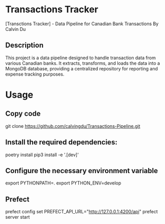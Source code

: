 # Transactions Tracker
[Transctions Tracker] - Data Pipeline for Canadian Bank Transactions
By Calvin Du

## Description
This project is a data pipeline designed to handle transaction data from various Canadian banks. It extracts, transforms, and loads the data into a MongoDB database, providing a centralized repository for reporting and expense tracking purposes.

# Usage
## Copy code
git clone https://github.com/calvingdu/Transactions-Pipeline.git

## Install the required dependencies:
poetry install
pip3 install -e '.[dev]'

## Configure the necessary environment variable
export PYTHONPATH=.
export PYTHON_ENV=develop

## Prefect
prefect config set PREFECT_API_URL="http://127.0.0.1:4200/api"
prefect server start
